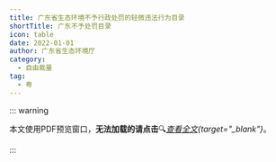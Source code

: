 ```yaml
---
title: 广东省生态环境不予行政处罚的轻微违法行为目录
shortTitle: 广东不予处罚目录
icon: table
date: 2022-01-01
author: 广东省生态环境厅
category:
  - 自由裁量
tag:
  - 粤
---
```


::: warning

本文使用PDF预览窗口<Badge text="基于Chromium内核" type="tip" />，**无法加载的请点击**:mag:*[查看全文](/static/pdf/P5/gdssthjbyxzcfdqwwfxwml.pdf){target="_blank"}*。

:::

<PDF url="/static/pdf/P5/gdssthjbyxzcfdqwwfxwml.pdf" :zoom=65 height="480px" />